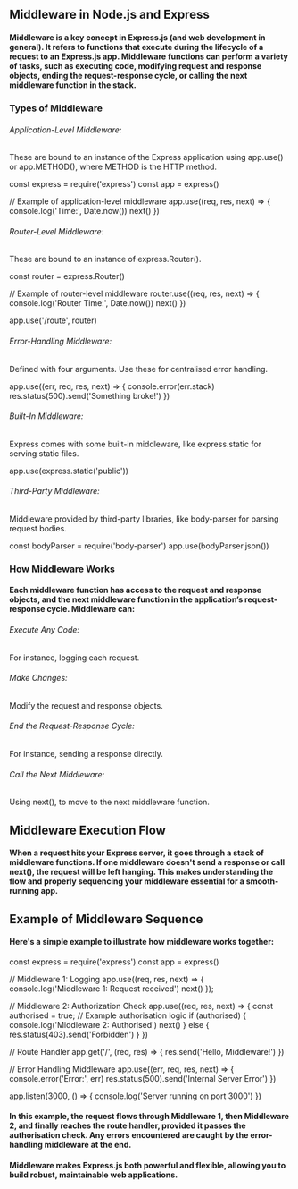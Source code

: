 ## Middleware in Node.js and Express

#### Middleware is a key concept in Express.js (and web development in general). It refers to functions that execute during the lifecycle of a request to an Express.js app. Middleware functions can perform a variety of tasks, such as executing code, modifying request and response objects, ending the request-response cycle, or calling the next middleware function in the stack.

### Types of Middleware

###### Application-Level Middleware: 
These are bound to an instance of the Express application using app.use() or app.METHOD(), where METHOD is the HTTP method.

const express = require('express')
const app = express()

// Example of application-level middleware
app.use((req, res, next) => {
    console.log('Time:', Date.now())
    next()
})

###### Router-Level Middleware: 
These are bound to an instance of express.Router().

const router = express.Router()

// Example of router-level middleware
router.use((req, res, next) => {
    console.log('Router Time:', Date.now())
    next()
})

app.use('/route', router)

###### Error-Handling Middleware: 
Defined with four arguments. Use these for centralised error handling.

app.use((err, req, res, next) => {
    console.error(err.stack)
    res.status(500).send('Something broke!')
})

###### Built-In Middleware: 
Express comes with some built-in middleware, like express.static for serving static files.

app.use(express.static('public'))

###### Third-Party Middleware: 
Middleware provided by third-party libraries, like body-parser for parsing request bodies.

const bodyParser = require('body-parser')
app.use(bodyParser.json())

### How Middleware Works

#### Each middleware function has access to the request and response objects, and the next middleware function in the application’s request-response cycle. Middleware can:

###### Execute Any Code: 
For instance, logging each request.

###### Make Changes: 
Modify the request and response objects.

###### End the Request-Response Cycle: 
For instance, sending a response directly.

###### Call the Next Middleware: 
Using next(), to move to the next middleware function.

## Middleware Execution Flow

#### When a request hits your Express server, it goes through a stack of middleware functions. If one middleware doesn't send a response or call next(), the request will be left hanging. This makes understanding the flow and properly sequencing your middleware essential for a smooth-running app.

## Example of Middleware Sequence

#### Here's a simple example to illustrate how middleware works together:

const express = require('express')
const app = express()

// Middleware 1: Logging
app.use((req, res, next) => {
    console.log('Middleware 1: Request received')
    next()
});

// Middleware 2: Authorization Check
app.use((req, res, next) => {
    const authorised = true; // Example authorisation logic
    if (authorised) {
        console.log('Middleware 2: Authorised')
        next()
    } else {
        res.status(403).send('Forbidden')
    }
})

// Route Handler
app.get('/', (req, res) => {
    res.send('Hello, Middleware!')
})

// Error Handling Middleware
app.use((err, req, res, next) => {
    console.error('Error:', err)
    res.status(500).send('Internal Server Error')
})

app.listen(3000, () => {
    console.log('Server running on port 3000')
})

#### In this example, the request flows through Middleware 1, then Middleware 2, and finally reaches the route handler, provided it passes the authorisation check. Any errors encountered are caught by the error-handling middleware at the end.

#### Middleware makes Express.js both powerful and flexible, allowing you to build robust, maintainable web applications.
